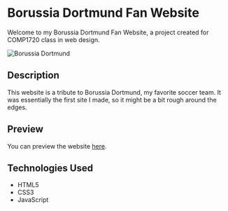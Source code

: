 # Borussia Dortmund Fan Website

Welcome to my Borussia Dortmund Fan Website, a project created for COMP1720 class in web design.

![Borussia Dortmund]([https://your_image_url_here](https://upload.wikimedia.org/wikipedia/commons/7/74/Borussia_Dortmund.png))

## Description

This website is a tribute to Borussia Dortmund, my favorite soccer team. It was essentially the first site I made, so it might be a bit rough around the edges.

## Preview

You can preview the website [here](https://html-preview.github.io/?url=https://raw.githubusercontent.com/andrew1k3/dortmund/main/index.html).

## Technologies Used

- HTML5
- CSS3
- JavaScript
